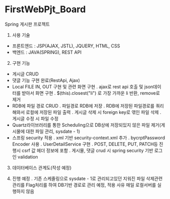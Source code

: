 # FirstWebPjt_Board
Spring 게시판 프로젝트

1. 사용 기술 
- 프론트엔드 : JSP(AJAX, JSTL), JQUERY, HTML, CSS
- 백엔드 : JAVA(SPRING), REST API

2. 구현 기능
- 게시글 CRUD
- 댓글 기능 구현 완료(RestApi, Ajax)
- Local FILE IN, OUT 구현 및 관련 화면 구현
 . ajax로 rest api 호출 및 json데이터를 받아서 화면 구현
 . $(this).closest("li") 로 가장 가까운 li 반환, remove로 제거
- RDB에 파일 경로 CRUD
 . 파일경로 RDB에 저장
 . RDB에 저장된 파일경로를 쿼리해와서 로컬에 저장된 파일 출력
 . 게시글 삭제 시 foreign key로 엮인 파일 삭제
 . 게시글 수정 시 파일 수정
- Quartz라이브러리를 통한 Scheduling으로 DB상에 저장되있지 않은 파일 제거(게시물에 대한 파일 관리, sysdate - 1)
- 스프링 security 적용
  . xml 기반 security-context.xml 추가
  . bycrptPassword Encoder 사용
  . UserDetailService 구현
  . POST, DELETE, PUT, PATCH등 진행시 csrf 값 헤더 정보에 포함
  . 게시물, 댓글 crud 시 spring security 기반 로그인 validation

3. 데이터베이스 관계도(작성 예정)

4. 진행 예정
  . 기존 스케줄링으로 sysdate - 1로 관리되고있던 지워진 파일 삭제관련 관리를 Flag처리를 하여 DB기반 경로로 관리 예정, 적용 사유 매일 로컬서버를 실행하지 않음

